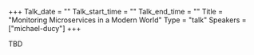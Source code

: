 +++
Talk_date = ""
Talk_start_time = ""
Talk_end_time = ""
Title = "Monitoring Microservices in a Modern World"
Type = "talk"
Speakers = ["michael-ducy"]
+++

TBD
